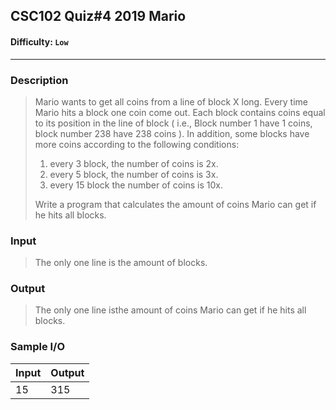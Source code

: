 
## CSC102 Quiz#4 2019 Mario  

#### Difficulty: `Low`

- - -

### Description

> Mario wants to get all coins from a line of block X long. Every time Mario hits a block one coin come out. Each block contains coins equal to its position in the line of block ( i.e., Block number 1 have 1 coins, block number 238 have 238 coins ). In addition, some blocks have more coins according to the following conditions:
>1. every 3 block, the number of coins is 2x.
>2. every 5 block, the number of coins is 3x.
>3. every 15 block the number of coins is 10x.
>
>Write a program that calculates the amount of coins Mario can get if he hits all blocks.

### Input

>The only one line is the amount of blocks.

### Output

> The only one line isthe amount of coins Mario can get if he hits all blocks.

### Sample I/O

| Input             | Output |
| ----------------- | ------ |
| 15             | 315     |

